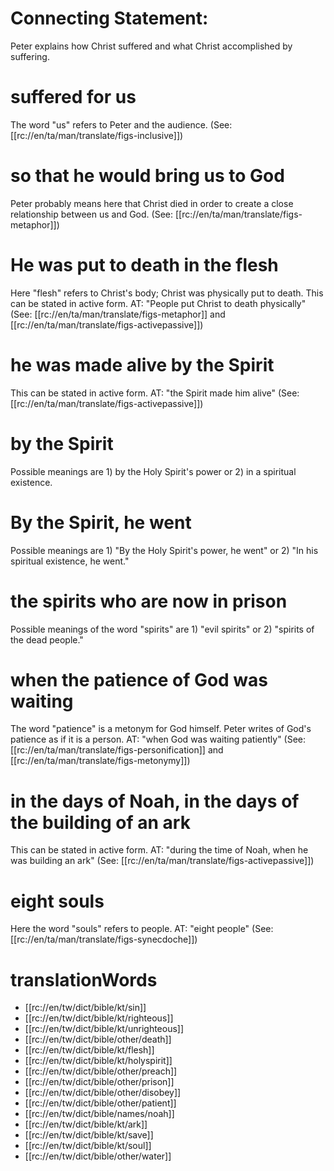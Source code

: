 # Connecting Statement:

Peter explains how Christ suffered and what Christ accomplished by suffering.

# suffered for us

The word "us" refers to Peter and the audience. (See: [[rc://en/ta/man/translate/figs-inclusive]])

# so that he would bring us to God

Peter probably means here that Christ died in order to create a close relationship between us and God. (See: [[rc://en/ta/man/translate/figs-metaphor]])

# He was put to death in the flesh

Here "flesh" refers to Christ's body; Christ was physically put to death. This can be stated in active form. AT: "People put Christ to death physically" (See: [[rc://en/ta/man/translate/figs-metaphor]] and [[rc://en/ta/man/translate/figs-activepassive]])

# he was made alive by the Spirit

This can be stated in active form. AT: "the Spirit made him alive" (See: [[rc://en/ta/man/translate/figs-activepassive]])

# by the Spirit

Possible meanings are 1) by the Holy Spirit's power or 2) in a spiritual existence.

# By the Spirit, he went

Possible meanings are 1) "By the Holy Spirit's power, he went" or 2) "In his spiritual existence, he went."

# the spirits who are now in prison

Possible meanings of the word "spirits" are 1) "evil spirits" or 2) "spirits of the dead people."

# when the patience of God was waiting

The word "patience" is a metonym for God himself. Peter writes of God's patience as if it is a person. AT: "when God was waiting patiently" (See: [[rc://en/ta/man/translate/figs-personification]] and [[rc://en/ta/man/translate/figs-metonymy]])

# in the days of Noah, in the days of the building of an ark

This can be stated in active form. AT: "during the time of Noah, when he was building an ark" (See: [[rc://en/ta/man/translate/figs-activepassive]])

# eight souls

Here the word "souls" refers to people. AT: "eight people" (See: [[rc://en/ta/man/translate/figs-synecdoche]])

# translationWords

* [[rc://en/tw/dict/bible/kt/sin]]
* [[rc://en/tw/dict/bible/kt/righteous]]
* [[rc://en/tw/dict/bible/kt/unrighteous]]
* [[rc://en/tw/dict/bible/other/death]]
* [[rc://en/tw/dict/bible/kt/flesh]]
* [[rc://en/tw/dict/bible/kt/holyspirit]]
* [[rc://en/tw/dict/bible/other/preach]]
* [[rc://en/tw/dict/bible/other/prison]]
* [[rc://en/tw/dict/bible/other/disobey]]
* [[rc://en/tw/dict/bible/other/patient]]
* [[rc://en/tw/dict/bible/names/noah]]
* [[rc://en/tw/dict/bible/kt/ark]]
* [[rc://en/tw/dict/bible/kt/save]]
* [[rc://en/tw/dict/bible/kt/soul]]
* [[rc://en/tw/dict/bible/other/water]]